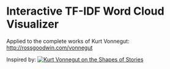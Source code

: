 # Interactive TF-IDF Word Cloud Visualizer

Applied to the complete works of Kurt Vonnegut:
http://rossgoodwin.com/vonnegut

Inspired by:
[![Kurt Vonnegut on the Shapes of Stories](http://i.imgur.com/9sZLINN.png)](https://youtu.be/oP3c1h8v2ZQ?t=21s "Kurt Vonnegut on the Shapes of Stories")